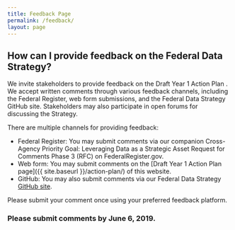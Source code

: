 ```yaml
---
title: Feedback Page
permalink: /feedback/
layout: page
---
```


## How can I provide feedback on the Federal Data Strategy?


We invite stakeholders to provide feedback on the Draft Year 1 Action Plan . We accept written comments through various feedback channels, including the Federal Register, web form submissions, and the Federal Data Strategy GitHub site. Stakeholders may also participate in open forums for discussing the Strategy.

There are multiple channels for providing feedback:

* Federal Register: You may submit comments via our companion Cross-Agency Priority Goal: Leveraging Data as a Strategic Asset Request for Comments Phase 3 (RFC)  on FederalRegister.gov.
* Web form: You may submit comments on the [Draft Year 1 Action Plan  page]({{ site.baseurl }}/action-plan/) of this website.
* GitHub: You may also submit comments via our Federal Data Strategy [GitHub site](https://github.com/GSA/data-strategy/issues/new?template=data-strategy-feedback.md).

Please submit your comment once using your preferred feedback platform.

### Please submit comments by June 6, 2019. 
 


